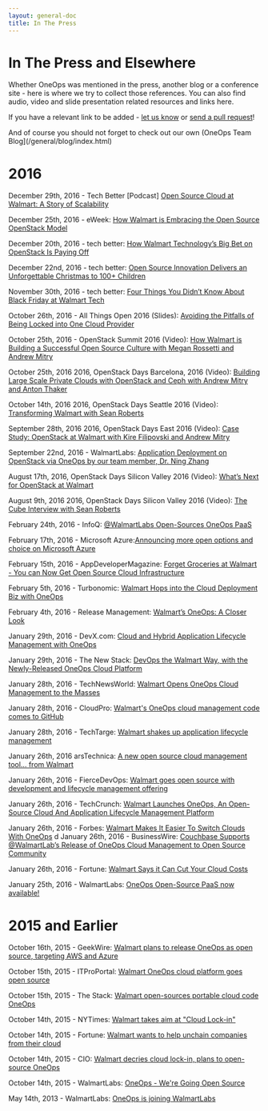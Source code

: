 ```yaml
---
layout: general-doc
title: In The Press
---
```


# In The Press and Elsewhere

Whether OneOps was mentioned in the press, another blog or a conference site - here is where we try to collect those references.
You can also find audio, video and slide presentation related resources and links here.

If you have a relevant link to be added - [let us know](/general/contribute.html) or 
<a href="https://github.com/oneops/oneops.github.io" target="_blank">send a pull request</a>!

And of course you should not forget to check out our own (OneOps Team Blog](/general/blog/index.html)

# 2016

December 29th, 2016 - Tech Better [Podcast] [Open Source Cloud at Walmart: A Story of Scalability](http://www.techbetter.com/open-source-cloud-walmart-story-scalability/)

December 25th, 2016 - eWeek: [How Walmart is Embracing the Open Source OpenStack Model](http://www.eweek.com/cloud/how-walmart-is-embracing-the-open-source-openstack-model.html)

December 20th, 2016 - tech better: [How Walmart Technology’s Big Bet on OpenStack Is Paying Off](http://www.techbetter.com/walmart-technologys-big-bet-openstack-paying-off/)

December 22nd, 2016 - tech better: [Open Source Innovation Delivers an Unforgettable Christmas to 100+ Children](http://www.techbetter.com/open-source-innovation-delivers-unforgettable-christmas-100-children/)

November 30th, 2016 - tech better: [Four Things You Didn’t Know About Black Friday at Walmart Tech](http://www.techbetter.com/4-things-didnt-know-black-friday-walmart-tech/)

October 26th, 2016 - All Things Open 2016 (Slides): [Avoiding the Pitfalls of Being Locked into One Cloud Provider](https://www.youtube.com/watch?v=F04ha4oU-l8)

October 25th, 2016 - OpenStack Summit 2016 (Video): [How Walmart is Building a Successful Open Source Culture with Megan Rossetti and Andrew Mitry](https://www.youtube.com/watch?v=waeuzMXJgUo)

October 25th, 2016 2016, OpenStack Days Barcelona, 2016 (Video): [Building Large Scale Private Clouds with OpenStack and Ceph with Andrew Mitry and Anton Thaker](https://www.youtube.com/watch?v=dO2LAklak74)

October 14th, 2016 2016, OpenStack Days Seattle 2016 (Video): [Transforming Walmart with Sean Roberts](https://www.youtube.com/watch?v=Yt6Oxlbh-vA)

September 28th, 2016 2016, OpenStack Days East 2016 (Video): [Case Study: OpenStack at Walmart with Kire Filipovski and Andrew Mitry](https://www.youtube.com/watch?v=pdWSWs08LMg)

September 22nd, 2016 - WalmartLabs: [Application Deployment on OpenStack via OneOps by our team member, Dr. Ning Zhang](https://medium.com/walmartlabs/application-deployment-on-openstack-via-oneops-9c08e561530b#.19tyy752r)


August 17th, 2016, OpenStack Days Silicon Valley 2016 (Video): [What’s Next for OpenStack at Walmart](https://www.youtube.com/watch?v=KMtiEikWJHI)


August 9th, 2016 2016, OpenStack Days Silicon Valley 2016 (Video): [The Cube Interview with Sean Roberts](https://www.youtube.com/watch?v=1rbDLB78FXM)

February 24th, 2016 - InfoQ: [@WalmartLabs Open-Sources OneOps PaaS](http://www.infoq.com/news/2016/02/walmart-labs-oneops-paas)

February 17th, 2016 - Microsoft Azure:[Announcing more open options and choice on Microsoft Azure](https://azure.microsoft.com/en-us/blog/more-open-source-innovation-azure/)

February 15th, 2016 - AppDeveloperMagazine: [Forget Groceries at Walmart - You can Now Get Open Source Cloud Infrastructure](https://appdevelopermagazine.com/3605/2016/2/15/Forget-Groceries-at-Walmart---You-can-Now-Get-Open-Source-Cloud-Infrastructure/)

February 5th, 2016 - Turbonomic: [Walmart Hops into the Cloud Deployment Biz with OneOps](http://vmturbo.com/about-virtualization/walmart-hops-into-the-cloud-solutions-biz-with-oneops)

February 4th, 2016 - Release Management: [Walmart’s OneOps: A Closer Look](http://www.releasemanagement.org/2016/02/walmarts-oneops-a-closer-look/)

January 29th, 2016 - DevX.com: [Cloud and Hybrid Application Lifecycle Management with OneOps](http://www.devx.com/blog/dev_issues/cloud-and-hybrid-application-lifecycle-management-with-oneops.html)

January 29th, 2016 - The New Stack: [DevOps the Walmart Way, with the Newly-Released OneOps Cloud Platform](http://thenewstack.io/devops-walmart-way-newly-released-oneops-cloud-platform/)

January 28th, 2016 - TechNewsWorld: [Walmart Opens OneOps Cloud Management to the Masses](http://www.technewsworld.com/story/Walmart-Opens-OneOps-Cloud-Management-to-the-Masses-83046.html)
                  
January 28th, 2016 - CloudPro: [Walmart's OneOps cloud management code comes to GitHub](http://www.cloudpro.co.uk/cloud-essentials/hybrid-cloud/5768/walmarts-oneops-cloud-management-code-comes-to-github)

January 28th, 2016 - TechTarge: [Walmart shakes up application lifecycle management](http://searchcloudapplications.techtarget.com/blog/Head-in-the-Clouds-SaaS-PaaS-and-Cloud-Strategy/Walmart-shakes-up-application-lifecycle-management)

January 26th, 2016 arsTechnica: [A new open source cloud management tool… from Walmart](http://arstechnica.com/information-technology/2016/01/a-new-open-source-cloud-management-tool-from-walmart/)

January 26th, 2016 - FierceDevOps: [Walmart goes open source with development and lifecycle management offering](http://www.fiercedevops.com/story/walmart-goes-open-source-development-and-lifecycle-management-offering/2016-01-26)

January 26th, 2016 - TechCrunch: [Walmart Launches OneOps, An Open-Source Cloud And Application Lifecycle Management Platform](http://techcrunch.com/2016/01/26/walmart-launches-oneops-an-open-source-cloud-and-application-lifecycle-management-platform/)

January 26th, 2016 - Forbes: [Walmart Makes It Easier To Switch Clouds With OneOps](http://www.forbes.com/sites/justinwarren/2016/01/26/walmart-makes-it-easier-to-switch-clouds-with-oneops/)
d
January 26th, 2016 - BusinessWire: [Couchbase Supports @WalmartLab’s Release of OneOps Cloud Management to Open Source Community](http://www.businesswire.com/news/home/20160126005477/en/Couchbase-Supports-WalmartLab%E2%80%99s-Release-OneOps-Cloud-Management)

January 26th, 2016 - Fortune: [Walmart Says it Can Cut Your Cloud Costs](http://fortune.com/2016/01/26/walmart-oneops/)

January 25th, 2016 - WalmartLabs: [OneOps Open-Source PaaS now available!](http://www.walmartlabs.com/2016/01/oneops-now-available/)

# 2015 and Earlier

October 16th, 2015 - GeekWire: [Walmart plans to release OneOps as open source, targeting AWS and Azure](http://www.geekwire.com/2015/walmart-plans-to-release-oneops-cloud-technology-as-open-source-targeting-aws-and-azure/)

October 15th, 2015 - ITProPortal: [Walmart OneOps cloud platform goes open source](http://www.itproportal.com/2015/10/15/walmart-oneops-cloud-platform-goes-open-source/)

October 15th, 2015 - The Stack: [Walmart open-sources portable cloud code OneOps](https://thestack.com/cloud/2015/10/15/walmart-open-sources-portable-cloud-code-oneops/)

October 14th, 2015 - NYTimes: [Walmart takes aim at "Cloud Lock-in"](http://bits.blogs.nytimes.com/2015/10/14/walmart-takes-aim-at-cloud-lock-in/)

October 14th, 2015 - Fortune: [Walmart wants to help unchain companies from their cloud](http://fortune.com/2015/10/14/walmart-cloud-oneops-open-source/)

October 14th, 2015 - CIO: [Walmart decries cloud lock-in, plans to open-source OneOps](http://www.cio.com/article/2993202/walmart-decries-cloud-lock-in-plans-to-open-source-oneops.html)

October 14th, 2015 - WalmartLabs: [OneOps - We're Going Open Source](http://www.walmartlabs.com/2015/10/walmartlabs-oneops-open-source/)

May 14th, 2013 - WalmartLabs: [OneOps is joining WalmartLabs](http://www.walmartlabs.com/2013/05/oneops-is-joining-walmartlabs/)

